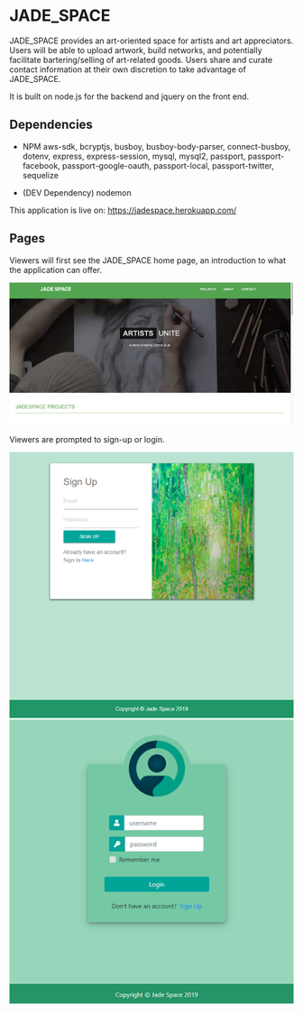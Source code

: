 # JADE_SPACE

JADE_SPACE provides an art-oriented space for artists and art appreciators.
Users will be able to upload artwork, build networks, and potentially facilitate bartering/selling of art-related goods. Users share and curate contact information at their own discretion to take advantage of JADE_SPACE.

It is built on node.js for the backend and jquery on the front end.


## Dependencies

* NPM aws-sdk, bcryptjs, busboy, busboy-body-parser, connect-busboy, dotenv, express, express-session, mysql, mysql2, passport, passport-facebook, passport-google-oauth, passport-local, passport-twitter, sequelize

* (DEV Dependency) nodemon

This application is live on: https://jadespace.herokuapp.com/
## Pages

Viewers will first see the JADE_SPACE home page, an introduction to what the application can offer.

![](views/assests/images/JS_main.png)

Viewers are prompted to sign-up or login.

![](views/assests/images/JS_signUpPage.png)
![](views/assests/images/JS_loginPage.png)
